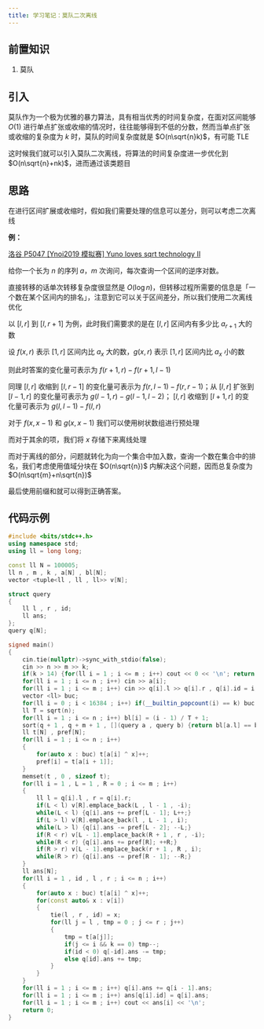 ```yaml
---
title: 学习笔记：莫队二次离线
---
```


## 前置知识

1.   莫队

## 引入

莫队作为一个极为优雅的暴力算法，具有相当优秀的时间复杂度，在面对区间能够 $O(1)$ 进行单点扩张或收缩的情况时，往往能够得到不低的分数，然而当单点扩张或收缩的复杂度为 $k$ 时，莫队的时间复杂度就是 $O(n\sqrt{n}k)$，有可能 TLE

这时候我们就可以引入莫队二次离线，将算法的时间复杂度进一步优化到 $O(n\sqrt{n}+nk)$，进而通过该类题目

## 思路

在进行区间扩展或收缩时，假如我们需要处理的信息可以差分，则可以考虑二次离线

**例：**

[洛谷 P5047 [Ynoi2019 模拟赛] Yuno loves sqrt technology II](https://www.luogu.com.cn/problem/P5047)

给你一个长为 $n$ 的序列 $a$，$m$ 次询问，每次查询一个区间的逆序对数。

直接转移的话单次转移复杂度很显然是 $O(\log n)$，但转移过程所需要的信息是「一个数在某个区间内的排名」，注意到它可以关于区间差分，所以我们使用二次离线优化

以 $[l,r]$ 到 $[l,r+1]$ 为例，此时我们需要求的是在 $[l,r]$ 区间内有多少比 $a_{r+1}$ 大的数

设 $f(x,r)$ 表示 $[1,r]$ 区间内比 $a_x$ 大的数，$g(x,r)$ 表示 $[1,r]$ 区间内比 $a_x$ 小的数

则此时答案的变化量可表示为 $f(r+1,r)-f(r+1,l-1)$

同理 $[l,r]$ 收缩到 $[l,r-1]$ 的变化量可表示为 $f(r,l-1)-f(r,r-1)$；从 $[l,r]$ 扩张到 $[l-1,r]$ 的变化量可表示为 $g(l-1,r)-g(l-1,l-2)$； $[l,r]$ 收缩到 $[l+1,r]$ 的变化量可表示为 $g(l,l-1)-f(l,r)$

对于 $f(x,x-1)$ 和 $g(x,x-1)$ 我们可以使用树状数组进行预处理

而对于其余的项，我们将 $x$ 存储下来离线处理

而对于离线的部分，问题就转化为向一个集合中加入数，查询一个数在集合中的排名，我们考虑使用值域分块在 $O(n\sqrt{n})$ 内解决这个问题，因而总复杂度为 $O(n\sqrt{m}+n\sqrt{n})$

最后使用前缀和就可以得到正确答案。

## 代码示例

```cpp
#include <bits/stdc++.h>
using namespace std;
using ll = long long;

const ll N = 100005;
ll n , m , k , a[N] , bl[N];
vector <tuple<ll , ll , ll>> v[N];

struct query
{
    ll l , r , id;
    ll ans;
};
query q[N];

signed main()
{
    cin.tie(nullptr)->sync_with_stdio(false);
    cin >> n >> m >> k;
    if(k > 14) {for(ll i = 1 ; i <= m ; i++) cout << 0 << '\n'; return 0;}
    for(ll i = 1 ; i <= n ; i++) cin >> a[i];
    for(ll i = 1 ; i <= m ; i++) cin >> q[i].l >> q[i].r , q[i].id = i;
    vector <ll> buc;
    for(ll i = 0 ; i < 16384 ; i++) if(__builtin_popcount(i) == k) buc.push_back(i);
    ll T = sqrt(n);
    for(ll i = 1 ; i <= n ; i++) bl[i] = (i - 1) / T + 1;
    sort(q + 1 , q + m + 1 , [](query a , query b) {return bl[a.l] == bl[b.l] ? a.r < b.r : a.l < b.l;});
    ll t[N] , pref[N];
    for(ll i = 1 ; i <= n ; i++)
    {
        for(auto x : buc) t[a[i] ^ x]++;
        pref[i] = t[a[i + 1]];
    }
    memset(t , 0 , sizeof t);
    for(ll i = 1 , L = 1 , R = 0 ; i <= m ; i++)
    {
        ll l = q[i].l , r = q[i].r;
        if(L < l) v[R].emplace_back(L , l - 1 , -i);
        while(L < l) {q[i].ans += pref[L - 1]; L++;} 
        if(L > l) v[R].emplace_back(l , L - 1 , i);
        while(L > l) {q[i].ans -= pref[L - 2]; --L;}
        if(R < r) v[L - 1].emplace_back(R + 1 , r , -i);
        while(R < r) {q[i].ans += pref[R]; ++R;}
        if(R > r) v[L - 1].emplace_back(r + 1 , R , i);
        while(R > r) {q[i].ans -= pref[R - 1]; --R;}
    }
    ll ans[N];
    for(ll i = 1 , id , l , r ; i <= n ; i++)
    {
        for(auto x : buc) t[a[i] ^ x]++;
        for(const auto& x : v[i])
        {
            tie(l , r , id) = x;
            for(ll j = l , tmp = 0 ; j <= r ; j++)
            {
                tmp = t[a[j]];
                if(j <= i && k == 0) tmp--;
                if(id < 0) q[-id].ans -= tmp;
                else q[id].ans += tmp;
            }
        }
    }
    for(ll i = 1 ; i <= m ; i++) q[i].ans += q[i - 1].ans;
    for(ll i = 1 ; i <= m ; i++) ans[q[i].id] = q[i].ans;
    for(ll i = 1 ; i <= m ; i++) cout << ans[i] << '\n';
    return 0;
}
```
